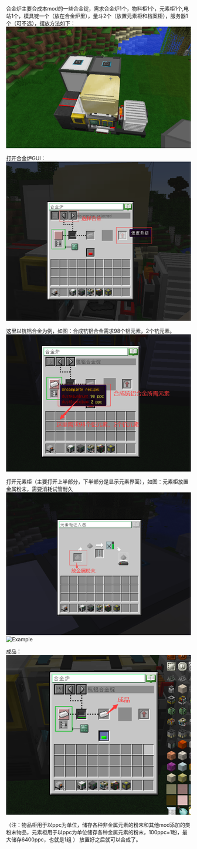 合金炉主要合成本mod的一些合金锭，需求合金炉1个，物料柜1个，元素柜1个,电站1个，模具锭一个（放在合金炉里），量斗2个（放置元素柜和档案柜），服务器1个（可不选），摆放方法如下：
![Example](摆放方法.png)

打开合金炉GUI：
![Example](打开GUI.png)

这里以钪铝合金为例，如图：合成钪铝合金需求98个铝元素，2个钪元素。
![Example](钪铝合金.png)

打开元素柜（主要打开上半部分，下半部分是显示元素界面），如图：元素柜放置金属粉末，需要消耗试管耐久
![Example](元素柜.png)
![Example](下半.png)


成品：
![Example](成品.png)

（注：物品柜用于以ppc为单位，储存各种非金属元素的粉末和其他mod添加的类粉末物品，元素柜用于以ppc为单位储存各种金属元素的粉末，100ppc=1粉，最大储存6400ppc，也就是1组 ）
放置好之后就可以合成了。
